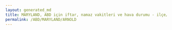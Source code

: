 ```yaml
---
layout: generated_md
title: MARYLAND, ABD için iftar, namaz vakitleri ve hava durumu - ilçe/eyalet seç
permalink: /ABD/MARYLAND/ARNOLD
---
```


<script type="text/javascript">
  var country = ABD;
  var city = MARYLAND;
  var state = ARNOLD;
  var lat = 72;
  var lon = 21;
</script>
